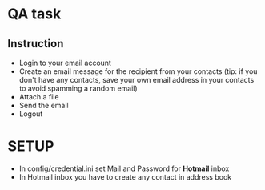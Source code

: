 # QA task
## Instruction

- Login to your email account
- Create an email message for the recipient from your contacts (tip: if you don't have any contacts, save your own email address in your contacts to avoid spamming a random email)
- Attach a file
- Send the email
- Logout

# SETUP
- In config/credential.ini set Mail and Password for **Hotmail** inbox
- In Hotmail inbox you have to create any contact in address book
